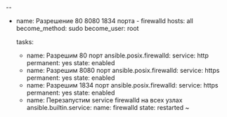 --
- name: Разрешение 80 8080 1834 порта - firewalld
  hosts: all
  become_method: sudo
  become_user: root

  tasks:
  - name: Разрешим 80 порт
    ansible.posix.firewalld:
      service: http
      permanent: yes
      state: enabled
  - name: Разрешим 8080 порт
    ansible.posix.firewalld:
      service: https
      permanent: yes
      state: enabled
  - name: Разрешим 1834 порт
    ansible.posix.firewalld:
      service: https
      permanent: yes
      state: enabled
  - name: Перезапустим service firewalld на всех узлах
    ansible.builtin.service:
      name: firewalld
      state: restarted
~                              
